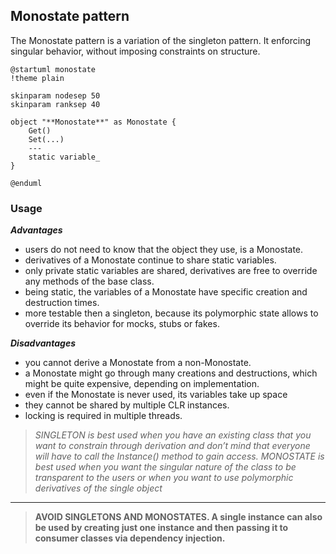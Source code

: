 ## Monostate pattern
The Monostate pattern is a variation of the singleton pattern.
It enforcing singular behavior, without imposing constraints on structure.  

```plantuml
@startuml monostate
!theme plain

skinparam nodesep 50
skinparam ranksep 40

object "**Monostate**" as Monostate {
    Get()
    Set(...)
    ---
    static variable_
}

@enduml
```

### Usage

***Advantages***

* users do not need to know that the object they use, is a Monostate.
* derivatives of a Monostate continue to share static variables.
* only private static variables are shared, derivatives are free to override any methods of the base class.
* being static, the variables of a Monostate have specific creation and destruction times.
* more testable then a singleton, because its polymorphic state allows to override its behavior for mocks, stubs or fakes.

***Disadvantages***

* you cannot derive a Monostate from a non-Monostate.
* a Monostate might go through many creations and destructions, which might be quite expensive, depending on implementation.
* even if the Monostate is never used, its variables take up space
* they cannot be shared by multiple CLR instances.
* locking is required in multiple threads.

> *SINGLETON is best used when you have an existing class that you want to constrain through derivation and don’t mind that everyone will have to call the Instance() method to gain access. MONOSTATE is best used when you want the singular nature of the class to be transparent to the users or when you want to use polymorphic derivatives of the single object*

---

> **AVOID SINGLETONS AND MONOSTATES. A single instance can also be used by creating just one instance and then passing it to consumer classes via dependency injection.**
